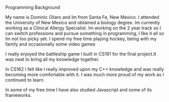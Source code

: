Programming Background

My name is Dominic Oliaro and Im from Santa Fe, New Mexico. I attended the University of New Mexico and obtained a biology degree. Im currently working as a Clinical Allergy Specialist. Im working on the 2 year track so I can switch professions and pursue something in programming, I like it all so Im not too picky yet. I spend my free time playing hockey, being with my family and occasionally some video games

I really enjoyed the battleship game I built in CS161 for the final project.It was neat to bring all my knowledge together.

In CS162 I felt like I really improved upon my C++ knowledge and was really becoming more comfortable with it. I was much more proud of my work as I continued to learn. 

In some of my free time I have also studied Javascript and some of its frameworks. 

